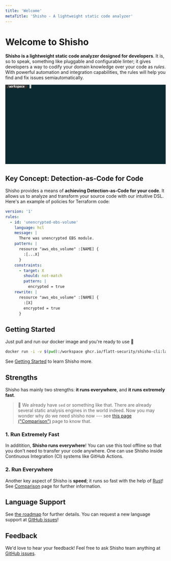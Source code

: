 ```yaml
---
title: 'Welcome'
metaTitle: 'Shisho - A lightweight static code analyzer'
---
```


# Welcome to Shisho

**Shisho is a lightweight static code analyzer designed for developers**. It is, so to speak, something like pluggable and configurable linter; it gives developers a way to codify your domain knowledge over your code as *rules*. With powerful automation and integration capabilities, the rules will help you find and fix issues semiautomatically.

![demo](./images/shisho-demo.gif)

## Key Concept: Detection-as-Code for Code

Shisho provides a means of **achieving Detection-as-Code for your code**. It allows us to analyze and transform your source code with our intuitive DSL. Here's an example of policies for Terraform code:

```yaml
version: '1'
rules:
  - id: 'unencrypted-ebs-volume'
    language: hcl
    message: |
      There was unencrypted EBS module.
    pattern: |
      resource "aws_ebs_volume" :[NAME] {
        :[...X]
      }
    constraints:
      - target: X
        should: not-match
        pattern: |
          encrypted = true
    rewrite: |
      resource "aws_ebs_volume" :[NAME] {
        :[X]
        encrypted = true
      }
```

## Getting Started

Just pull and run our docker image and you're ready to use 🎉

```sh
docker run -i -v $(pwd):/workspace ghcr.io/flatt-security/shisho-cli:latest
```

See [Getting Started](/getting-started) to learn Shisho more.

## Strengths

Shisho has mainly two strengths: **it runs everywhere**, and **it runs extremely fast**.

> 📝 We already have `sed` or something like that. There are already several static analysis engines in the world indeed. Now you may wonder why do we need shisho now --- see [this page ("Comparison")](/comparison) page to know that.

### 1. Run Extremely Fast

In additition, **Shisho runs everywhere**! You can use this tool offline so that you don't need to transfer your code anywhere. One can use Shisho inside Continuous Integration (CI) systems like GitHub Actions.

### 2. Run Everywhere

Another key aspect of Shisho is **speed**; it runs so fast with the help of [Rust](https://www.rust-lang.org)! See [Comparison](/comparison) page for further information.


## Language Support

See [the roadmap](/roadmap) for further details. You can request a new language support at [GitHub issues](https://github.com/flatt-security/shisho/issues)!

## Feedback

We'd love to hear your feedback! Feel free to ask Shisho team anything at [GitHub issues](https://github.com/flatt-security/shisho/issues).
